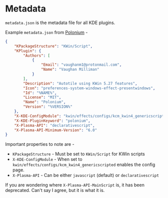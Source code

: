 # Metadata

`metadata.json` is the metadata file for all KDE plugins.

Example `metadata.json` from [Polonium](https://github.com/zeroxoneafour/polonium) -

```JSON
{
    "KPackageStructure": "KWin/Script",
    "KPlugin": {
        "Authors": [
            {
                "Email": "vaughanm1@protonmail.com",
                "Name": "Vaughan Milliman"
            }
        ],
        "Description": "Autotile using KWin 5.27 features",
        "Icon": "preferences-system-windows-effect-presentwindows",
        "Id": "%NAME%",
        "License": "MIT",
        "Name": "Polonium",
        "Version": "%VERSION%"
    },
    "X-KDE-ConfigModule": "kwin/effects/configs/kcm_kwin4_genericscripted",
    "X-KDE-PluginKeyword": "polonium",
    "X-Plasma-API": "declarativescript",
    "X-Plasma-API-Minimum-Version": "6.0"
}
```

Important properties to note are -
* `KPackageStructure` - Must be set to `KWin/Script` for KWin scripts
* `X-KDE-ConfigModule` - When set to `kwin/effects/configs/kcm_kwin4_genericscripted` enables the config page.
* `X-Plasma-API` - Can be either `javascript` (default) or `declarativescript`

If you are wondering where `X-Plasma-API-MainScript` is, it has been deprecated.
Can't say I agree, but it is what it is.